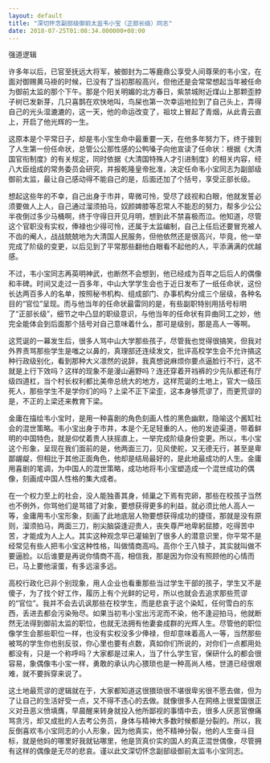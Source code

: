 ```yaml
---
layout: default
title: "深切怀念副部级御前太监韦小宝（正部长级）同志"
date: 2018-07-25T01:08:34.000000+08:00
---
```


强道逻辑

许多年以后，已官至抚远大将军，被御封为二等鹿鼎公享受人间尊荣的韦小宝，在面对御赐黄马褂的时候，已没有了当初那般高兴，但他还是会常常想起当年被任命为御前太监的那个下午。那是个阳关明媚的北方春日，紫禁城附近煤山上那颗歪脖子树已发新芽，几只喜鹊在欢快地叫，鸟屎也第一次幸运地拉到了自己头上，弄得自己的光头湿漉漉的，这一天，他的命运改变了，祖坟上冒起了青烟，从此青云直上，开启了他光辉的一生。

这原本是个平常日子，却是韦小宝生命中最重要一天，在他多年努力下，终于接到了人生第一份任命状，总管公公那性感的公鸭嗓子向他宣读了任命状：根据《大清国官衔制度》的有关规定，同时依据《大清国特殊人才引进制度》的相关内容，经八大臣组成的常务委员会研究，并报乾隆皇帝批准，决定任命韦小宝同志为副部级御前太监，最让自己感动得不能自己的是，后面还加了个括号，享受正部长级。

想起这些年的不幸，自己出身于市井，卑微可怜，受尽了歧视和白眼，他就发誓必须要做人上人，自己通过溜须拍马，奴颜婢膝等忍常人不能忍的努力，帮多少公公半夜倒过多少马桶啊，终于守得日开见月明，想到此不禁喜极而泣。他知道，尽管这个官职没有实权，俸禄也少得可怜，还属于太监编制，自己上任后还要冒充被人不齿的阉人，战战兢兢地为大清国人民服务，但他依然还是很高兴，毕竟，他一举完成了阶级的变更，以后见到了平常那些翻他白眼看不起他的人，平添满满的优越感。

不过，韦小宝同志再英明神武，也断然不会想到，他已经成为百年之后后人的偶像和丰碑。时间又走过一百多年，中山大学学生会也于近日发布了一纸任命状，这份长达两百多人的名单，按照秘书机构、组成部门、办事机构分成三个层级，各种名目的“官位”呈现。而与他当年的任命状最雷同的是，有些副职特别用括号标明了“正部长级”，细节之中凸显的职级意识，与他当年的任命状有异曲同工之妙，他完全能体会到后面那个括号对自己意味着什么，那可是级别，那是高人一等啊。

这荒诞的一幕发生后，很多人骂中山大学那些孩子，尽管我也觉得很搞笑，但我对外界责骂那些学生是嗤之以鼻的，真理部还连续发文，批评高校学生会不允许搞这种行政级别化，看到那种大义凛然的说辞，我真想说麻烦你要点逼脸行不行，这不就是上行下效吗？这样的现象不是漫山遍野吗？连还穿着开裆裤的少先队都还有厅级四道杠，当个村长权利都比美帝总统大的地方，这样荒诞的土地上，官大一级压死人，那些学生不是学你们的吗？上梁不正下梁歪，这本身够荒谬了，而更荒谬的是，不正的上梁还来教育下梁。

金庸在描绘韦小宝时，是用一种喜剧的角色刻画人性的黑色幽默，隐喻这个酱缸社会的混世策略。韦小宝出身于市井，本是个无足轻重的人，他的发迹渠道，带着鲜明的中国特色，就是仰仗着贵人扶摇直上，一举完成阶级身份变更。所以，韦小宝这个形象，呈现在我们面前的是，他两面三刀，见风使舵，又无德无行，甚至是卑鄙龌龊，但相比于其他正面角色，他却是结局最好的，是此地最成功的人生。金庸用喜剧的笔调，为中国人的混世策略，成功地将韦小宝塑造成一个混世成功的偶像，刻画成中国人性格的集大成者。

在一个权力至上的社会，没人能独善其身，倾巢之下焉有完卵，那些在校孩子当然也不例外，你骂他们是骂错了对象，要想获得更多的利益，就必须比他人高人一等，金庸用韦小宝形象，刻画了此地底层人物要想获得成功的捷径，那就是没有原则，溜须拍马，两面三刀，削尖脑袋逢迎贵人，丧失尊严地卑躬屈膝，吃得苦中苦，才能成为人上人。其实这种观念早已灌输到了很多人的潜意识里，你平常不是经常见有些人把韦小宝这种性格，叫做情商高吗。高你个王八犊子，其实就叫做不要逼脸。以后谁要是再说你情商不高，相信我，那是因为你没有照顾他的心情而已，马上要他滚蛋，有多远滚多远。

高校行政化已非个别现象，用人企业也看重那些当过学生干部的孩子，学生又不是傻子，为了找个好工作，履历上有个光鲜的记号，所以也就会去追求那些荒谬的“官位”。我并不会去讥讽那些在校学生，而是悲哀于这个染缸，任何雪白的东西，丢进去都会污染殆尽。如果当初韦小宝出污泥而不染，他不逢迎拍马，他就断然无法得到御前太监的职位，也就无法拥有他妻妾成群的光辉人生。尽管他的职位像学生会那些职位一样，也没有实权没多少俸禄，但却意味着高人一等，当然那些被骂的学生你也别反驳，你心里也要有点数，真如你们所说的，对你们一点都用处都没有，只是一个称呼吗？大家都是过来人，当了什么学生官，保研什么的都会很容易，象偶像韦小宝一样，勇敢的承认内心猥琐也是一种高尚人格，世道已经很艰难，就不要拆穿来说了。

这土地最荒谬的逻辑就在于，大家都知道这很猥琐很不堪很卑劣很不愿去做，但为了让自己的生活好受一点，又不得不违心的去做。就像很多人在网络上很爱国很正义对丑恶义愤填膺，早晨醒来转身就投入他所鄙视的事情中去，很多人厌恶官僚痛骂贪污，却又成批的人去考公务员，身体与精神大多数时候都是分裂的。所以，我反倒喜欢韦小宝同志的小人形象，因为他真实，他不精神分裂，他的人生奋斗目标，就是他妈的哪里好我就钻哪里，他是货真价实的国人的真正混世偶像，尽管拥有这样的偶像是无尽的悲哀。谨以此文深切怀念副部级御前太监韦小宝同志。

